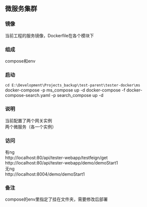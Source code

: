 ## 微服务集群

### 镜像
当前工程的服务镜像，Dockerfile在各个模块下  


### 组成
compose和env


### 启动
`cd E:\Development\Projects_backup\test-parent\tester-docker\ms`  
docker-compose -p ms_compose up -d
docker-compose -f docker-compose-search.yaml -p search_compose up -d

### 说明
当前配置了两个网关实例  
两个微服务（各一个实例）  


### 访问
有ng  
http://localhost:80/api/tester-webapp/testfeign/get  
http://localhost:80/api/tester-webapp/demo/demoStart1  
无ng  
http://localhost:8004/demo/demoStart1  


### 备注
compose的env里指定了挂在文件夹，需要修改后部署






